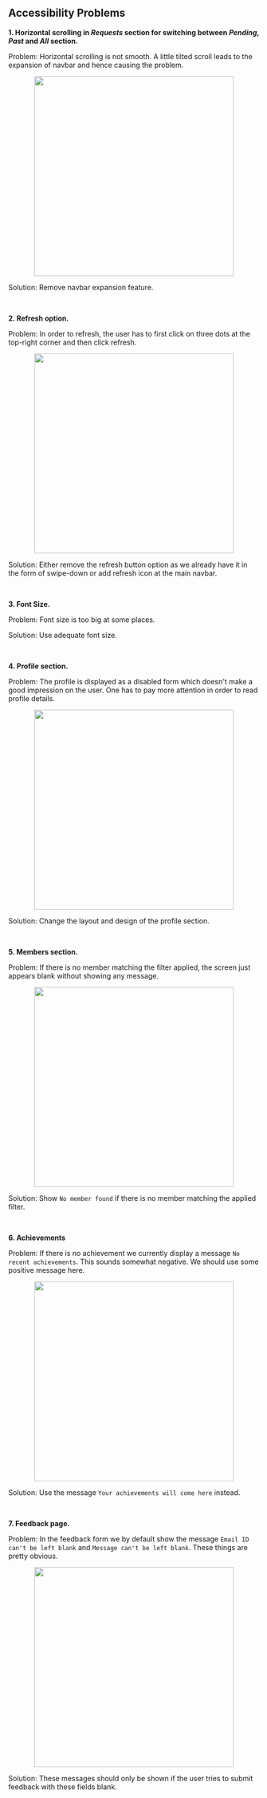 ## Accessibility Problems
 
**1. Horizontal scrolling in *Requests* section for switching between *Pending*, *Past* and *All* section.**
 
Problem: Horizontal scrolling is not smooth. A little tilted scroll leads to the expansion of navbar and hence causing the problem.
 
<div style="text-align:center"><img src="https://user-images.githubusercontent.com/64194946/93596527-18591e80-f9d7-11ea-84aa-7a7fa5f2f3a5.gif" height="400"></div>
 
Solution: Remove navbar expansion feature.
 
 <br>

**2. Refresh option.**
 
Problem: In order to refresh, the user has to first click on three dots at the top-right corner and then click refresh.
 
<div style="text-align:center"><img src="https://user-images.githubusercontent.com/64194946/93595352-39207480-f9d5-11ea-9b5b-b1eb3eac3ee6.jpg" height="400"></div>
 
Solution: Either remove the refresh button option as we already have it in the form of swipe-down or add refresh icon at the main navbar.
 
  <br>
  
**3. Font Size.**
 
Problem: Font size is too big at some places.
 
Solution: Use adequate font size.
 
  <br>

**4. Profile section.**
 
Problem: The profile is displayed as a disabled form which doesn't make a good impression on the user. One has to pay more attention in order to read profile details.
 
<div style="text-align:center"><img src="https://user-images.githubusercontent.com/64194946/93595357-3a51a180-f9d5-11ea-978a-4a23206e57e9.jpg" height="400"></div>
 
Solution: Change the layout and design of the profile section.
 
  <br>

**5. Members section.**
 
Problem: If there is no member matching the filter applied, the screen just appears blank without showing any message.
 
<div style="text-align:center"><img src="https://user-images.githubusercontent.com/64194946/93595354-39b90b00-f9d5-11ea-8fb8-d27284945166.jpg" height="400"></div>
 
Solution: Show `No member found` if there is no member matching the applied filter.
 
 <br>
 
**6. Achievements**
 
Problem: If there is no achievement we currently display a message `No recent achievements`. This sounds somewhat negative. We should use some positive message here.
 
<div style="text-align:center"><img src="https://user-images.githubusercontent.com/64194946/93595349-37ef4780-f9d5-11ea-80ff-3d74c5daa34b.jpg" height="400"></div>
 
Solution: Use the message `Your achievements will come here` instead.
 
 <br>

**7. Feedback page.**
 
Problem: In the feedback form we by default show the message `Email ID can't be left blank` and `Message can't be left blank`. These things are pretty obvious.

 <div style="text-align:center"><img src="https://user-images.githubusercontent.com/64194946/93595341-36258400-f9d5-11ea-8390-0467fa96a230.jpg" height="400"></div>

Solution: These messages should only be shown if the user tries to submit feedback with these fields blank.
 

